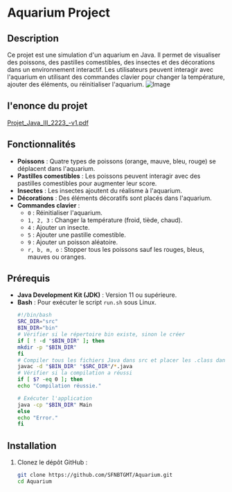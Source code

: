 # Aquarium Project

## Description

Ce projet est une simulation d'un aquarium en Java. Il permet de visualiser des poissons, des pastilles comestibles, des insectes et des décorations dans un environnement interactif. Les utilisateurs peuvent interagir avec l'aquarium en utilisant des commandes clavier pour changer la température, ajouter des éléments, ou réinitialiser l'aquarium.
![Image](https://github.com/user-attachments/assets/67992d79-5926-41e6-a96b-4d911f602ed4)

## l'enonce du projet
[Projet_Java_III_2223_-v1.pdf](https://github.com/user-attachments/files/19398579/Projet_Java_III_2223_-v1.pdf)

## Fonctionnalités

- **Poissons** : Quatre types de poissons (orange, mauve, bleu, rouge) se déplacent dans l'aquarium.
- **Pastilles comestibles** : Les poissons peuvent interagir avec des pastilles comestibles pour augmenter leur score.
- **Insectes** : Les insectes ajoutent du réalisme à l'aquarium.
- **Décorations** : Des éléments décoratifs sont placés dans l'aquarium.
- **Commandes clavier** :
  - `0` : Réinitialiser l'aquarium.
  - `1, 2, 3` : Changer la température (froid, tiède, chaud).
  - `4` : Ajouter un insecte.
  - `5` : Ajouter une pastille comestible.
  - `9` : Ajouter un poisson aléatoire.
  - `r, b, m, o` : Stopper tous les poissons sauf les rouges, bleus, mauves ou oranges.

## Prérequis

- **Java Development Kit (JDK)** : Version 11 ou supérieure.
- **Bash** : Pour exécuter le script `run.sh` sous Linux.
  ```bash
  #!/bin/bash
  SRC_DIR="src"
  BIN_DIR="bin"
  # Vérifier si le répertoire bin existe, sinon le créer
  if [ ! -d "$BIN_DIR" ]; then
  mkdir -p "$BIN_DIR"
  fi
  # Compiler tous les fichiers Java dans src et placer les .class dans bin
  javac -d "$BIN_DIR" "$SRC_DIR"/*.java
  # Vérifier si la compilation a réussi
  if [ $? -eq 0 ]; then
  echo "Compilation réussie."

  # Exécuter l'application
  java -cp "$BIN_DIR" Main
  else
  echo "Error."
  fi

## Installation

1. Clonez le dépôt GitHub :

   ```bash
   git clone https://github.com/SFNBTGMT/Aquarium.git
   cd Aquarium
   
